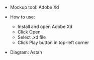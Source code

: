 - Mockup tool: Adobe Xd
- How to use:
	+ Install and open Adobe Xd
	+ Click Open
	+ Select .xd file
	+ Click Play button in top-left corner

- Diagram: Astah 